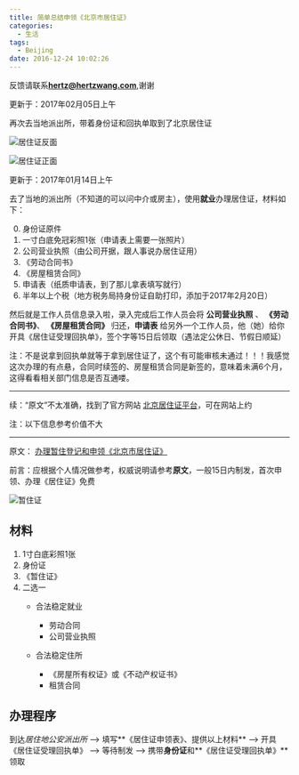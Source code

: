 ```yaml
---
title: 简单总结申领《北京市居住证》
categories:
  - 生活
tags:
  - Beijing
date: 2016-12-24 10:02:26
---
```


反馈请联系[**hertz@hertzwang.com**](mailto:hertz@hertzwang.com),谢谢

更新于：2017年02月05日上午

再次去当地派出所，带着身份证和回执单取到了北京居住证

![居住证反面](./images/BJResidence-BEIJINGTONG-B.png "居住证反面")

<!-- more -->

![居住证正面](./images/BJResidence-BEIJINGTONG-A.png "居住证正面")

更新于：2017年01月14日上午

去了当地的派出所（不知道的可以问中介或房主），使用**就业**办理居住证，材料如下：

0. 身份证原件
0. 一寸白底免冠彩照1张（申请表上需要一张照片）
0. 公司营业执照（由公司开据，跟人事说办居住证用）
0. 《劳动合同书》
0. 《房屋租赁合同》
0. 申请表（纸质申请表，到了那儿拿表填写就行）
0. 半年以上个税（地方税务局持身份证自助打印，添加于2017年2月20日）

然后就是工作人员信息录入啦，录入完成后工作人员会将 **公司营业执照** 、 **《劳动合同书》**、 **《房屋租赁合同》** 归还，**申请表** 给另外一个工作人员，他（她）给你开具《居住证受理回执单》，签个字等15日后领取（遇法定公休日、节假日顺延）

注：不是说拿到回执单就等于拿到居住证了，这个有可能审核未通过！！！我感觉这次办理的有点悬，合同时续签的、房屋租赁合同是新签的，意味着未满6个月，这得看看相关部门信息是否互通喽。

---

续：“原文”不太准确，找到了官方网站 [北京居住证平台](https://www.bjjzzpt.com/)，可在网站上约

注：以下信息参考价值不大

---

原文： [办理暂住登记和申领《北京市居住证》](http://www.bjgaj.gov.cn/web/detail_getWsgsInfo_36953_col1351.html)

前言：应根据个人情况做参考，权威说明请参考**原文**，一般15日内制发，首次申领、办理《居住证》免费

![暂住证](./images/BJResidence-KITAS.png "暂住证")

## 材料

1. 1寸白底彩照1张
2. 身份证
3. 《暂住证》
4. 二选一
	* 合法稳定就业
		* 劳动合同
		* 公司营业执照

	* 合法稳定住所
		* 《房屋所有权证》或《不动产权证书》
		* 租赁合同 
		
		
## 办理程序

到达*居住地公安派出所* --> 填写**《居住证申领表》、提供以上材料** --> 开具《居住证受理回执单》 --> 等待制发 --> 携带**身份证**和**《居住证受理回执单》**领取
